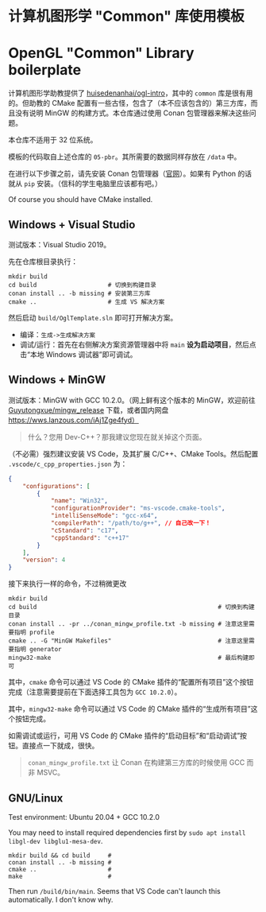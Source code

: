 # 计算机图形学 "Common" 库使用模板
# OpenGL "Common" Library boilerplate

计算机图形学助教提供了 [huisedenanhai/ogl-intro](https://github.com/huisedenanhai/ogl-intro)，其中的 `common` 库是很有用的。但助教的 CMake 配置有一些古怪，包含了（本不应该包含的）第三方库，而且没有说明 MinGW 的构建方式。本仓库通过使用 Conan 包管理器来解决这些问题。

本仓库不适用于 32 位系统。

模板的代码取自上述仓库的 `05-pbr`。其所需要的数据同样存放在 `/data` 中。

在进行以下步骤之前，请先安装 Conan 包管理器（[官网](https://conan.io)）。如果有 Python 的话就从 `pip` 安装。（信科的学生电脑里应该都有吧。）

Of course you should have CMake installed.

## Windows + Visual Studio

测试版本：Visual Studio 2019。

先在仓库根目录执行：
```
mkdir build
cd build                    # 切换到构建目录
conan install .. -b missing # 安装第三方库
cmake ..                    # 生成 VS 解决方案
```

然后启动 `build/OglTemplate.sln` 即可打开解决方案。

- 编译：`生成->生成解决方案`
- 调试/运行：首先在右侧解决方案资源管理器中将 `main` **设为启动项目**，然后点击“本地 Windows 调试器”即可调试。

## Windows + MinGW

测试版本：MinGW with GCC 10.2.0。（网上鲜有这个版本的 MinGW，欢迎前往 [Guyutongxue/mingw_release](https://github.com/Guyutongxue/mingw-release) 下载，或者国内网盘 https://wws.lanzous.com/iAj1Zge4fyd）

> 什么？您用 Dev-C++？那我建议您现在就关掉这个页面。

（不必需）强烈建议安装 VS Code，及其扩展 C/C++、CMake Tools。然后配置 `.vscode/c_cpp_properties.json` 为：
```JSON
{
    "configurations": [
        {
            "name": "Win32",
            "configurationProvider": "ms-vscode.cmake-tools",
            "intelliSenseMode": "gcc-x64",
            "compilerPath": "/path/to/g++", // 自己改一下！
            "cStandard": "c17",
            "cppStandard": "c++17"
        }
    ],
    "version": 4
}
```

接下来执行一样的命令，不过稍微更改
```
mkdir build
cd build                                                   # 切换到构建目录
conan install .. -pr ../conan_mingw_profile.txt -b missing # 注意这里需要指明 profile
cmake .. -G "MinGW Makefiles"                              # 注意这里需要指明 generator
mingw32-make                                               # 最后构建即可
```

其中，`cmake` 命令可以通过 VS Code 的 CMake 插件的“配置所有项目”这个按钮完成（注意需要提前在下面选择工具包为 `GCC 10.2.0`）。

其中，`mingw32-make` 命令可以通过 VS Code 的 CMake 插件的“生成所有项目”这个按钮完成。

如需调试或运行，可用 VS Code 的 CMake 插件的“启动目标”和“启动调试”按钮。直接点一下就成，很快。

> `conan_mingw_profile.txt` 让 Conan 在构建第三方库的时候使用 GCC 而非 MSVC。

## GNU/Linux

Test environment: Ubuntu 20.04 + GCC 10.2.0

You may need to install required dependencies first by `sudo apt install libgl-dev libglu1-mesa-dev`.

```
mkdir build && cd build     #
conan install .. -b missing #
cmake ..                    #
make                        #
```

Then run `/build/bin/main`. Seems that VS Code can't launch this automatically. I don't know why.


